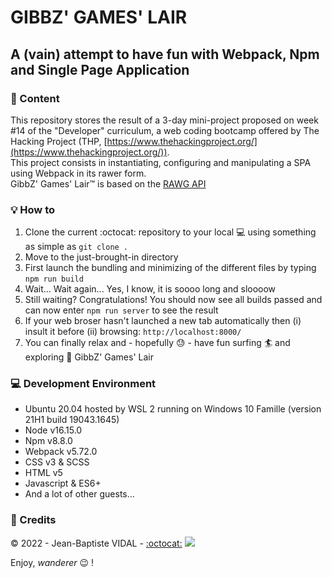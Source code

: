 # GIBBZ' GAMES' LAIR

## A (vain) attempt to have fun with Webpack, Npm and Single Page Application

### :scroll: Content

This repository stores the result of a 3-day mini-project proposed on week #14 of the "Developer" curriculum, a web coding bootcamp offered by The Hacking Project (THP, [https://www.thehackingproject.org/](https://www.thehackingproject.org/)).  
This project consists in instantiating, configuring and manipulating a SPA using Webpack in its rawer form.  
GibbZ' Games' Lair&trade; is based on the [RAWG API](https://rawg.io/apidocs)

### :bulb: How to

1. Clone the current :octocat: repository to your local :computer: using something as simple as `git clone .`
2. Move to the just-brought-in directory
3. First launch the bundling and minimizing of the different files by typing `npm run build`
4. Wait... Wait again... Yes, I know, it is soooo long and sloooow
5. Still waiting? Congratulations! You should now see all builds passed and can now enter `npm run server` to see the result
6. If your web broser hasn't launched a new tab automatically then (i) insult it before (ii) browsing: `http://localhost:8000/`
7. You can finally relax and - hopefully :sweat: - have fun surfing :surfer: and exploring :eyes: GibbZ' Games' Lair

### :computer: Development Environment

- Ubuntu 20.04 hosted by WSL 2 running on Windows 10 Famille (version 21H1 build 19043.1645)
- Node v16.15.0
- Npm v8.8.0
- Webpack v5.72.0
- CSS v3 & SCSS
- HTML v5
- Javascript & ES6+
- And a lot of other guests...

### :lock_with_ink_pen: Credits

&copy; 2022 - Jean-Baptiste VIDAL - [:octocat:](https://github.com/GibbZ-78) [<img src="https://www.linkedin.com/favicon.ico">](https://www.linkedin.com/in/jeanbaptistevidal/)

Enjoy, _wanderer_ :wink: !
